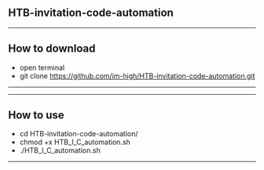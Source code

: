 ## HTB-invitation-code-automation
---
## How to download
- open terminal
- git clone https://github.com/im-high/HTB-invitation-code-automation.git
---
---
## How to use
- cd HTB-invitation-code-automation/
- chmod +x HTB_I_C_automation.sh
- ./HTB_I_C_automation.sh
---




